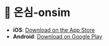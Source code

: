 # 📱 온심-onsim
- **iOS**: [Download on the App Store](https://apps.apple.com/kr/app/%EC%98%A8%EC%8B%AC-onsim/id6480011843)
- **Android**: [Download on Google Play](https://play.google.com/store/apps/details?id=com.hbconnect.onsim)

